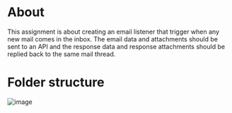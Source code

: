 # About
This assignment is about creating an email listener that trigger when any new mail comes in the inbox. The email data and attachments should be sent to an API and the response data and response attachments should be replied back to the same mail thread.

# Folder structure
![image](https://github.com/user-attachments/assets/39f1a365-0ab1-4e80-9767-36e20d889ca7)

